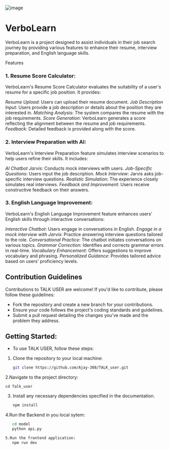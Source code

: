 ![image](https://github.com/user-attachments/assets/244ae382-3583-4354-91ba-e514f1156d81)



# VerboLearn

VerboLearn is a project designed to assist individuals in their job search journey by providing various features to enhance their resume, interview preparation, and English language skills.

Features
### 1. Resume Score Calculator:
VerboLearn's Resume Score Calculator evaluates the suitability of a user's resume for a specific job position. It provides:

*Resume Upload*: Users can upload their resume document.
*Job Description Input*: Users provide a job description or details about the position they are interested in.
*Matching Analysis*: The system compares the resume with the job requirements.
*Score Generation*: VerboLearn generates a score reflecting the alignment between the resume and job requirements.
*Feedback*: Detailed feedback is provided along with the score.

### 2. Interview Preparation with AI:
VerboLearn's Interview Preparation feature simulates interview scenarios to help users refine their skills. It includes:

*AI Chatbot Jarvis*: Conducts mock interviews with users.
*Job-Specific Questions*: Users input the job description.
*Mock Interview*: Jarvis asks job-specific interview questions.
*Realistic Simulation*: The experience closely simulates real interviews.
*Feedback and Improvement*: Users receive constructive feedback on their answers.
### 3. English Language Improvement:
VerboLearn's English Language Improvement feature enhances users' English skills through interactive conversations:

*Interactive Chatbot*: Users engage in conversations in English.
*Engage in a mock interview with Jarvis*: Practice answering interview questions tailored to the role.
*Conversational Practice*: The chatbot initiates conversations on various topics.
*Grammar Correction*: Identifies and corrects grammar errors in real-time.
*Vocabulary Enhancement*: Offers suggestions to improve vocabulary and phrasing.
*Personalized Guidance*: Provides tailored advice based on users' proficiency levels.
## Contribution Guidelines
Contributions to TALK USER are welcome! If you'd like to contribute, please follow these
guidelines:
- Fork the repository and create a new branch for your contributions.
- Ensure your code follows the project's coding standards and guidelines.
- Submit a pull request detailing the changes you've made and the problem they address.


## Getting Started:
- To use TALK USER, follow these steps:
1. Clone the repository to your local machine:

   ```bash
   git clone https://github.com/Ajay-308/TALK_user.git
   
2.Navigate to the project directory:

    cd Talk_user

3. Install any necessary dependencies specified in the documentation.
    ```bash
    npm install
4.Run the Backend in you local sytem:
   ```bash
      cd model
      python api.py

5.Run the frontend application:
      npm run dev 


